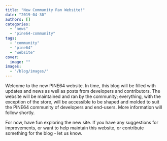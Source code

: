 ```yaml
---
title: "New Community Ran Website!"
date: "2019-04-30"
authors: []
categories:
  - "news"
  - "pine64-community"
tags: 
  - "community"
  - "pine64"
  - "website"
cover: 
  image: ""
images:
  - "/blog/images/"
---
```


Welcome to the new PINE64 website. In time, this blog will be filled with updates and news as well as posts from developers and contributors. The website will be maintained and ran by the community; everything, with the exception of the store, will be accessible to be shaped and molded to suit the PINE64 community of developers and end-users. More information will follow shortly.

For now, have fun exploring the new site. If you have any suggestions for improvements, or want to help maintain this website, or contribute something for the blog - let us know.
